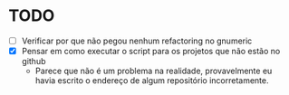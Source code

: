 # TODO

- [ ] Verificar por que não pegou nenhum refactoring no gnumeric
- [x] Pensar em como executar o script para os projetos que não estão no github
  - Parece que não é um problema na realidade, provavelmente eu havia escrito o endereço de algum repositório incorretamente.
